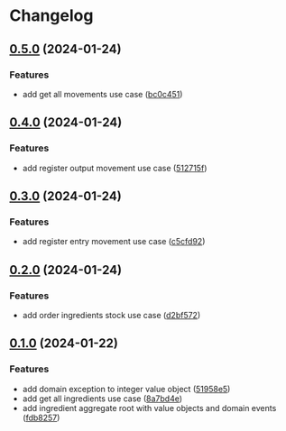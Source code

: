 # Changelog

## [0.5.0](https://github.com/soymichelt/restaurant-microservices/compare/warehouse-v0.4.0...warehouse-v0.5.0) (2024-01-24)


### Features

* add get all movements use case ([bc0c451](https://github.com/soymichelt/restaurant-microservices/commit/bc0c451efe25326f06136fa03f6fbb9e039faabc))

## [0.4.0](https://github.com/soymichelt/restaurant-microservices/compare/warehouse-v0.3.0...warehouse-v0.4.0) (2024-01-24)


### Features

* add register output movement use case ([512715f](https://github.com/soymichelt/restaurant-microservices/commit/512715fd44fd6594b5da179962ef2ee293d2ae8b))

## [0.3.0](https://github.com/soymichelt/restaurant-microservices/compare/warehouse-v0.2.0...warehouse-v0.3.0) (2024-01-24)


### Features

* add register entry movement use case ([c5cfd92](https://github.com/soymichelt/restaurant-microservices/commit/c5cfd92282954eca23e8071d51445e095cd6b010))

## [0.2.0](https://github.com/soymichelt/restaurant-microservices/compare/warehouse-v0.1.0...warehouse-v0.2.0) (2024-01-24)


### Features

* add order ingredients stock use case ([d2bf572](https://github.com/soymichelt/restaurant-microservices/commit/d2bf57235ca703cc0823f54625237b7ab8bcdb97))

## [0.1.0](https://github.com/soymichelt/restaurant-microservices/compare/warehouse-v0.0.1...warehouse-v0.1.0) (2024-01-22)


### Features

* add domain exception to integer value object ([51958e5](https://github.com/soymichelt/restaurant-microservices/commit/51958e5c595f8d98634342e7f87ee824607a4a47))
* add get all ingredients use case ([8a7bd4e](https://github.com/soymichelt/restaurant-microservices/commit/8a7bd4eee72b281fcf9b1a395df206d712e6fba4))
* add ingredient aggregate root with value objects and domain events ([fdb8257](https://github.com/soymichelt/restaurant-microservices/commit/fdb825796fd02d4f0cfd75c020426025b0d80b3b))
